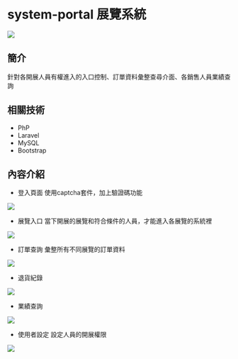 # system-portal 展覽系統

![](https://vera8357.github.io/system-portal/img/post_enter.png)

## 簡介
針對各開展人員有權進入的入口控制、訂單資料彙整查尋介面、各銷售人員業績查詢

## 相關技術
* PhP
* Laravel
* MySQL
* Bootstrap

## 內容介紹

- 登入頁面 使用captcha套件，加上驗證碼功能

![](https://vera8357.github.io/system-portal/img/post_enter.png)


- 展覽入口 當下開展的展覽和符合條件的人員，才能進入各展覽的系統裡

![](https://vera8357.github.io/system-portal/img/menu.png)


- 訂單查詢 彙整所有不同展覽的訂單資料

![](https://vera8357.github.io/system-portal/img/order_search.png)


- 退貨紀錄

![](https://vera8357.github.io/system-portal/img/return.png)


- 業績查詢

![](https://vera8357.github.io/system-portal/img/performance.png)


- 使用者設定 設定人員的開展權限

![](https://vera8357.github.io/system-portal/img/user.png)
